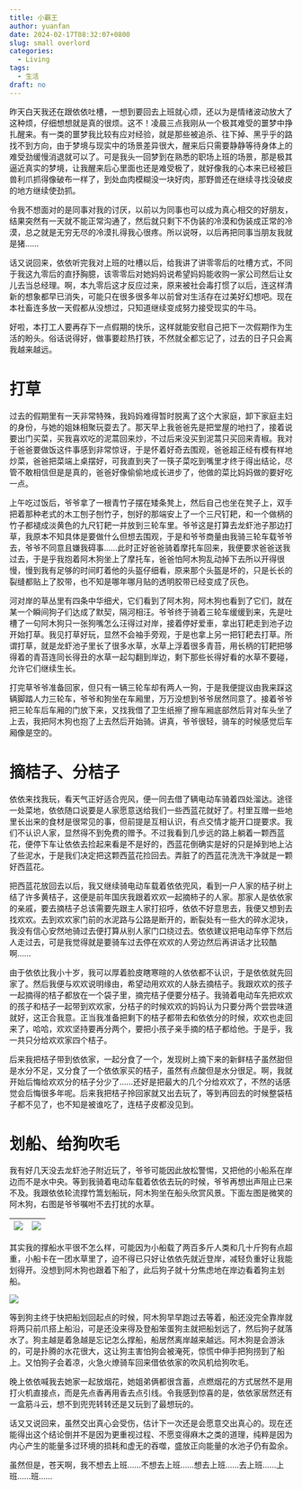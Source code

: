 ```yaml
---
title: 小霸王
author: yuanfan
date: 2024-02-17T08:32:07+0800
slug: small overlord
categories:
  - Living
tags:
  - 生活
draft: no
---
```


<!--more-->

昨天白天我还在跟依依吐槽，一想到要回去上班就心烦，还以为是情绪波动放大了这种烦，仔细想想就是真的很烦。这不！凌晨三点我刚从一个极其难受的噩梦中挣扎醒来。有一类的噩梦我比较有应对经验，就是那些被追杀、往下掉、黑乎乎的路找不到方向，由于梦境与现实中的场景差异很大，醒来后只需要静静等待身体上的难受劲缓慢消退就可以了。可是我头一回梦到在熟悉的职场上班的场景，那是极其逼近真实的梦境，让我醒来后心里面也还是难受极了，就好像我的心本来已经被巨兽利爪抓得像破布一样了，到处血肉模糊没一块好肉，那野兽还在继续寻找没破皮的地方继续使劲抓。

令我不想面对的是同事对我的讨厌，以前以为同事也可以成为真心相交的好朋友，结果突然有一天就不能正常沟通了，然后就只剩下不伪装的冷漠和伪装成正常的冷漠，总之就是无穷无尽的冷漠扎得我心很疼。所以说呀，以后再把同事当朋友我就是猪……

话又说回来，依依听完我对上班的吐槽以后，给我讲了讲零零后的吐槽方式，不同于我这九零后的直抒胸臆，该零零后对她妈妈说希望妈妈能收购一家公司然后让女儿去当总经理。啊，本九零后这才反应过来，原来被社会毒打惯了以后，连这样清新的想象都早已消失，可能只在很多很多年以前曾对生活存在过美好幻想吧。现在本社畜连多放一天假都从没想过，只知道继续变成努力接受现实的牛马。

好啦，本打工人要再存下一点假期的快乐，这样就能安慰自己把下一次假期作为生活的盼头。俗话说得好，做事要趁热打铁，不然就全都忘记了，过去的日子只会离我越来越远。

# 打草

过去的假期里有一天非常特殊，我妈妈难得暂时脱离了这个大家庭，卸下家庭主妇的身份，与她的姐妹相聚玩耍去了。那天早上我爸爸先是把堂屋的地扫了，接着说要出门买菜，买我喜欢吃的泥蒿回来炒，不过后来没买到泥蒿只买回来青椒。我对于爸爸要做饭这件事感到非常惊讶，于是怀着好奇去围观，爸爸超正经有模有样地炒菜，爸爸把菜端上桌摆好，可我直到夹了一筷子菜吃到嘴里才终于得出结论，尽管不敢相信但是是真的，爸爸好像偷偷地成长进步了，他做的菜比妈妈做的要好吃一点。

上午吃过饭后，爷爷拿了一根青竹子摆在矮条凳上，然后自己也坐在凳子上，双手把着那种老式的木工刨子刨竹子，刨好的那端安上了一个三尺钉耙，和一个做柄的竹子都褪成淡黄色的九尺钉耙一并放到三轮车里。爷爷这是打算去龙虾池子那边打草，我原本不知具体是要做什么但想去围观，于是和爷爷商量由我骑三轮车载爷爷去，爷爷不同意且嫌我碍事……此时正好爸爸骑着摩托车回来，我便要求爸爸送我过去，于是乎我抱着阿木狗坐上了摩托车，爸爸怕阿木狗乱动掉下去所以开得很慢，慢到我有足够的时间盯着他的头盔仔细看，原来那个头盔是坏的，只是长长的裂缝都贴上了胶带，也不知是哪年哪月贴的透明胶带已经变成了灰色。

河对岸的草丛里有四条中华细犬，它们看到了阿木狗，阿木狗也看到了它们，就在某一个瞬间狗子们达成了默契，隔河相汪。爷爷终于骑着三轮车缓缓到来，先是吐槽了一句阿木狗只一张狗嘴怎么汪得过对岸，接着停好爱車，拿出钉耙走到池子边开始打草。我见打草好玩，显然不会袖手旁观，于是也拿上另一把钉耙去打草。所谓打草，就是龙虾池子里长了很多水草，水草上浮着很多青苔，用长柄的钉耙把够得着的青苔连同长得丑的水草一起勾翻到岸边，剩下那些长得好看的水草不要碰，允许它们继续生长。

打完草爷爷准备回家，但只有一辆三轮车却有两人一狗，于是我便提议由我来踩这辆脚踏人力三轮车，爷爷和狗坐在车厢里，万万没想到爷爷居然同意了。接着爷爷把三轮车后车厢的门放下来，又找我借了卫生纸擦了擦车厢底部然后背对车头坐了上去，我把阿木狗也抱了上去然后开始骑。讲真，爷爷很轻，骑车的时候感觉后车厢像是空的。

# 摘桔子、分桔子

依依来找我玩，看天气正好适合兜风，便一同去借了辆电动车骑着四处溜达。途径一处菜地，依依随口说要是人家愿意送给我们一些西蓝花就好了。村里互赠一些地里长出来的食材是很常见的事，但前提是互相认识，有点交情才能开口提要求。我们不认识人家，显然得不到免费的赠予。不过我看到几步远的路上躺着一颗西蓝花，便停下车让依依去捡起来看是不是好的，西蓝花倒确实是好的只是掉到地上沾了些泥水，于是我们决定把这颗西蓝花捡回去。弄脏了的西蓝花洗洗干净就是一颗好西蓝花。

把西蓝花放回去以后，我又继续骑电动车载着依依兜风，看到一户人家的桔子树上结了许多黄桔子，这便是前年国庆我跟着欢欢一起摘柿子的人家。那家人是依依家的亲戚，要去摘桔子总该需要先跟主人家打招呼，依依不好意思去，我便又想到去找欢欢。去到欢欢家门前的水泥路与公路是断开的，断裂处有一些大的碎水泥块，我没有信心安然地骑过去便打算从别人家门口绕过去。依依建议把电动车停下然后人走过去，可是我觉得就是要骑车过去停在欢欢的人旁边然后再讲话才比较酷啊……

由于依依比我小十岁，我可以厚着脸皮瞎寒暄的人依依都不认识，于是依依就先回家了。然后我便与欢欢说明缘由，希望动用欢欢的人脉去摘桔子。我跟欢欢的孩子一起摘得的桔子都放在一个袋子里，摘完桔子便要分桔子。我骑着电动车先把欢欢的孩子和桔子一起带到欢欢家，分桔子的时候欢欢的妈妈认为只要分两个尝尝味道就好，这正合我意。正当我准备把剩下的桔子都带去和依依分的时候，欢欢也走回来了，哈哈，欢欢坚持要再分两个，要把小孩子亲手摘的桔子都给他。于是乎，我一共只分给欢欢家四个桔子。

后来我把桔子带到依依家，一起分食了一个，发现树上摘下来的新鲜桔子虽然甜但是水分不足，又分食了一个依依家买的桔子，虽然有点酸但是水分很足。啊，我就开始后悔给欢欢分的桔子分少了……还好是把最大的几个分给欢欢了，不然的话感觉会后悔很多年呢。后来我把桔子拎回家就又出去玩了，等到再回去的时候整袋桔子都不见了，也不知是被谁吃了，连桔子皮都没见到。

# 划船、给狗吹毛

我有好几天没去龙虾池子附近玩了，爷爷可能因此放松警惕，又把他的小船系在岸边而不是水中央。等到我骑着电动车载着依依去玩的时候，爷爷再想出声阻止已来不及。我跟依依轮流撑竹篙划船玩，阿木狗坐在船头欣赏风景。下面左图是微笑的阿木狗，右图是爷爷嘱咐不去打扰的水草。

|![](https://yuanfan.rbind.io/images/2024/2024-02-17-01.jpg)|![](https://yuanfan.rbind.io/images/2024/2024-02-17-02.jpg)|
|:-:|:-:|

其实我的撑船水平很不怎么样，可能因为小船载了两百多斤人类和几十斤狗有点超重，小船卡在一团水草里了，迫不得已只好让依依先就近登岸，减轻负重好让我能划得开。没想到阿木狗也跟着下船了，此后狗子就十分焦虑地在岸边看着狗主划船。

![](https://yuanfan.rbind.io/images/2024/2024-02-17-03.jpg)

等到狗主终于快把船划回起点的时候，阿木狗早早跑过去等着，船还没完全靠岸就将两只前爪搭上船沿，可是还没来得及登船笨蛋狗主就把船划远了，然后狗子就落水了。狗主越是着急越是忘记怎么撑船，船居然离岸越来越远。阿木狗是会游泳的，可是扑腾的水花很大，这让狗主害怕狗会被淹死，惊慌中伸手把狗捞到了船上。又怕狗子会着凉，火急火燎骑车回来借依依家的吹风机给狗吹毛。

晚上依依喊我去她家一起放烟花，她姐弟俩都很含蓄，点燃烟花的方式居然不是用打火机直接点，而是先点香再用香去点引线。令我感到惊喜的是，依依家居然还有一盒筋斗云，想不到兜兜转转还是又玩到了最想玩的。

话又又说回来，虽然交出真心会受伤，估计下一次还是会愿意交出真心的。现在还能得出这个结论倒并不是因为更重视过程、不愿变得麻木之类的道理，纯粹是因为内心产生的能量多过环境的损耗和虚无的吞噬，盛放正向能量的水池子仍有盈余。

虽然但是，苍天啊，我不想去上班……不想去上班……想去上班……去上班……上班……班……

